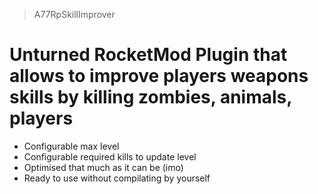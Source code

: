 > A77RpSkillImprover
# Unturned RocketMod Plugin that allows to improve players weapons skills by killing zombies, animals, players
- Configurable max level
- Configurable required kills to update level
- Optimised that much as it can be (imo)
- Ready to use without compilating by yourself
